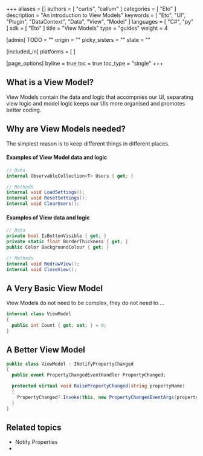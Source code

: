 +++
aliases = []
authors = [ "curtis", "callum" ]
categories = [ "Eto" ]
description = "An introduction to View Models"
keywords = [ "Eto", "UI", "Plugin", "DataContext", "Data", "View", "Model" ]
languages = [ "C#", "py" ]
sdk = [ "Eto" ]
title = "View Models"
type = "guides"
weight = 4

[admin]
TODO = ""
origin = ""
picky_sisters = ""
state = ""

[included_in]
platforms = [ ]

[page_options]
byline = true
toc = true
toc_type = "single"
+++

<!-- cs -- WIP -->

## What is a View Model?
View Models contain the data and logic that accompnies our UI, separating view logic and model logic keeps our UIs more organised and promotes better coding.

## Why are View Models needed?
The simplest reason is to keep different things in different places.

#### Examples of View Model data and logic
``` cs
// Data
internal ObservableCollection<T> Users { get; }

// Methods
internal void LoadSettings();
internal void ResetSettings();
internal void ClearUsers();
```

#### Examples of View data and logic
``` cs
// Data
private bool IsButtonVisible { get; }
private static float BorderThickness { get; }
public Color BackgroundColour { get; }

// Methods
internal void RedrawView();
internal void CloseView();
```

## A Very Basic View Model
View Models do not need to be complex, they do not need to ...

``` cs
internal class ViewModel
{
  public int Count { get; set; } = 0;
}
```

## A Better View Model


``` cs
public class ViewModel : INotifyPropertyChanged
{
  public event PropertyChangedEventHandler PropertyChanged;

  protected virtual void RaisePropertyChanged(string propertyName)
  {
    PropertyChanged?.Invoke(this, new PropertyChangedEventArgs(propertyName));
  }
}
```

## Related topics

 - Notify Properties
 - 